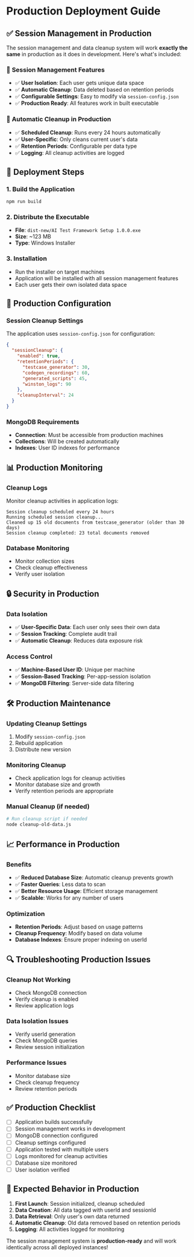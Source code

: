# Production Deployment Guide

## ✅ Session Management in Production

The session management and data cleanup system will work **exactly the same** in production as it does in development. Here's what's included:

### 🔐 **Session Management Features**
- ✅ **User Isolation**: Each user gets unique data space
- ✅ **Automatic Cleanup**: Data deleted based on retention periods
- ✅ **Configurable Settings**: Easy to modify via `session-config.json`
- ✅ **Production Ready**: All features work in built executable

### 🧹 **Automatic Cleanup in Production**
- ✅ **Scheduled Cleanup**: Runs every 24 hours automatically
- ✅ **User-Specific**: Only cleans current user's data
- ✅ **Retention Periods**: Configurable per data type
- ✅ **Logging**: All cleanup activities are logged

## 🚀 **Deployment Steps**

### 1. Build the Application
```bash
npm run build
```

### 2. Distribute the Executable
- **File**: `dist-new/AI Test Framework Setup 1.0.0.exe`
- **Size**: ~123 MB
- **Type**: Windows Installer

### 3. Installation
- Run the installer on target machines
- Application will be installed with all session management features
- Each user gets their own isolated data space

## 🔧 **Production Configuration**

### Session Cleanup Settings
The application uses `session-config.json` for configuration:

```json
{
  "sessionCleanup": {
    "enabled": true,
    "retentionPeriods": {
      "testcase_generator": 30,
      "codegen_recordings": 60,
      "generated_scripts": 45,
      "winston_logs": 90
    },
    "cleanupInterval": 24
  }
}
```

### MongoDB Requirements
- **Connection**: Must be accessible from production machines
- **Collections**: Will be created automatically
- **Indexes**: User ID indexes for performance

## 📊 **Production Monitoring**

### Cleanup Logs
Monitor cleanup activities in application logs:
```
Session cleanup scheduled every 24 hours
Running scheduled session cleanup...
Cleaned up 15 old documents from testcase_generator (older than 30 days)
Session cleanup completed: 23 total documents removed
```

### Database Monitoring
- Monitor collection sizes
- Check cleanup effectiveness
- Verify user isolation

## 🔒 **Security in Production**

### Data Isolation
- ✅ **User-Specific Data**: Each user only sees their own data
- ✅ **Session Tracking**: Complete audit trail
- ✅ **Automatic Cleanup**: Reduces data exposure risk

### Access Control
- ✅ **Machine-Based User ID**: Unique per machine
- ✅ **Session-Based Tracking**: Per-app-session isolation
- ✅ **MongoDB Filtering**: Server-side data filtering

## 🛠️ **Production Maintenance**

### Updating Cleanup Settings
1. Modify `session-config.json`
2. Rebuild application
3. Distribute new version

### Monitoring Cleanup
- Check application logs for cleanup activities
- Monitor database size and growth
- Verify retention periods are appropriate

### Manual Cleanup (if needed)
```bash
# Run cleanup script if needed
node cleanup-old-data.js
```

## 📈 **Performance in Production**

### Benefits
- ✅ **Reduced Database Size**: Automatic cleanup prevents growth
- ✅ **Faster Queries**: Less data to scan
- ✅ **Better Resource Usage**: Efficient storage management
- ✅ **Scalable**: Works for any number of users

### Optimization
- **Retention Periods**: Adjust based on usage patterns
- **Cleanup Frequency**: Modify based on data volume
- **Database Indexes**: Ensure proper indexing on userId

## 🔍 **Troubleshooting Production Issues**

### Cleanup Not Working
- Check MongoDB connection
- Verify cleanup is enabled
- Review application logs

### Data Isolation Issues
- Verify userId generation
- Check MongoDB queries
- Review session initialization

### Performance Issues
- Monitor database size
- Check cleanup frequency
- Review retention periods

## ✅ **Production Checklist**

- [ ] Application builds successfully
- [ ] Session management works in development
- [ ] MongoDB connection configured
- [ ] Cleanup settings configured
- [ ] Application tested with multiple users
- [ ] Logs monitored for cleanup activities
- [ ] Database size monitored
- [ ] User isolation verified

## 🎯 **Expected Behavior in Production**

1. **First Launch**: Session initialized, cleanup scheduled
2. **Data Creation**: All data tagged with userId and sessionId
3. **Data Retrieval**: Only user's own data returned
4. **Automatic Cleanup**: Old data removed based on retention periods
5. **Logging**: All activities logged for monitoring

The session management system is **production-ready** and will work identically across all deployed instances! 